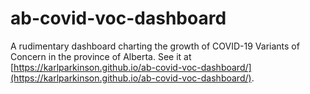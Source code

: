 # ab-covid-voc-dashboard
A rudimentary dashboard charting the growth of COVID-19 Variants of Concern in the province of Alberta. See it at [https://karlparkinson.github.io/ab-covid-voc-dashboard/](https://karlparkinson.github.io/ab-covid-voc-dashboard/).
